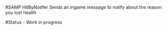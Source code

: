 #SAMP HitByNotifer
Sends an ingame message to notify about the reason you lost health

#Status - Work in progress
